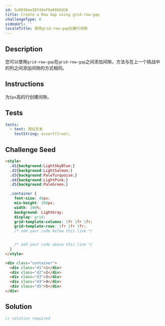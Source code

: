 ```yaml
---
id: 5a9036ee38fddaf9a66b5d36
title: Create a Row Gap using grid-row-gap
challengeType: 0
videoUrl: ''
localeTitle: 使用grid-row-gap创建行间隙
---
```


## Description
<section id="description">您可以使用<code>grid-row-gap</code>在<code>grid-row-gap</code>之间添加间隙，方法与在上一个挑战中的列之间添加间隙的方式相同。 </section>

## Instructions
<section id="instructions">为<code>5px</code>高的行创建间隙。 </section>

## Tests
<section id='tests'>

```yml
tests:
  - text: 測試文本
    testString: assert(true);

```

</section>

## Challenge Seed
<section id='challengeSeed'>

<div id='html-seed'>

```html
<style>
  .d1{background:LightSkyBlue;}
  .d2{background:LightSalmon;}
  .d3{background:PaleTurquoise;}
  .d4{background:LightPink;}
  .d5{background:PaleGreen;}

  .container {
    font-size: 40px;
    min-height: 300px;
    width: 100%;
    background: LightGray;
    display: grid;
    grid-template-columns: 1fr 1fr 1fr;
    grid-template-rows: 1fr 1fr 1fr;
    /* add your code below this line */


    /* add your code above this line */
  }
</style>

<div class="container">
  <div class="d1">1</div>
  <div class="d2">2</div>
  <div class="d3">3</div>
  <div class="d4">4</div>
  <div class="d5">5</div>
</div>

```

</div>



</section>

## Solution
<section id='solution'>

```js
// solution required
```
</section>
